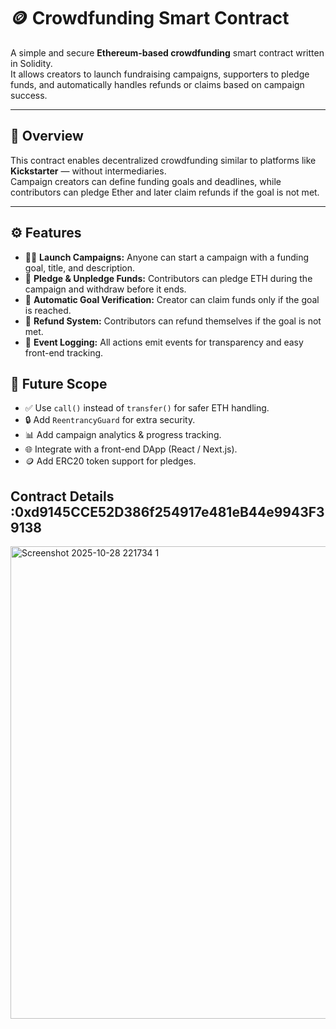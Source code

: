 # 🪙 Crowdfunding Smart Contract

A simple and secure **Ethereum-based crowdfunding** smart contract written in Solidity.  
It allows creators to launch fundraising campaigns, supporters to pledge funds, and automatically handles refunds or claims based on campaign success.

---

## 📜 Overview

This contract enables decentralized crowdfunding similar to platforms like **Kickstarter** — without intermediaries.  
Campaign creators can define funding goals and deadlines, while contributors can pledge Ether and later claim refunds if the goal is not met.

---

## ⚙️ Features

- 🧑‍💼 **Launch Campaigns:** Anyone can start a campaign with a funding goal, title, and description.
- 💸 **Pledge & Unpledge Funds:** Contributors can pledge ETH during the campaign and withdraw before it ends.
- 🎯 **Automatic Goal Verification:** Creator can claim funds only if the goal is reached.
- 🔁 **Refund System:** Contributors can refund themselves if the goal is not met.
- 🧾 **Event Logging:** All actions emit events for transparency and easy front-end tracking.


## 🚀 Future Scope
- ✅ Use `call()` instead of `transfer()` for safer ETH handling.  
- 🔒 Add `ReentrancyGuard` for extra security.
- 📊 Add campaign analytics & progress tracking.  
- 🌐 Integrate with a front-end DApp (React / Next.js).  
- 🪙 Add ERC20 token support for pledges.

## Contract Details :0xd9145CCE52D386f254917e481eB44e9943F39138  
<img width="1720" height="756" alt="Screenshot 2025-10-28 221734 1" src="https://github.com/user-attachments/assets/2c0c576b-c61c-4e6d-a7e6-d861c41077eb" />


